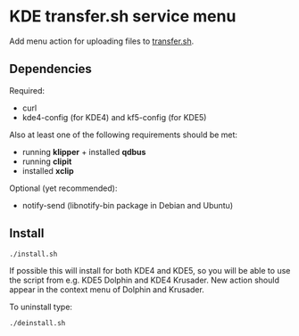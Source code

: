 # KDE transfer.sh service menu

Add menu action for uploading files to [transfer.sh](https://transfer.sh/).

## Dependencies

Required:

* curl
* kde4-config (for KDE4) and kf5-config (for KDE5)

Also at least one of the following requirements should be met:

* running **klipper** + installed **qdbus**
* running **clipit**
* installed **xclip**

Optional (yet recommended):

* notify-send (libnotify-bin package in Debian and Ubuntu)

## Install

```
./install.sh
```

If possible this will install for both KDE4 and KDE5, so you will be able to use the script from e.g. KDE5 Dolphin and KDE4 Krusader.
New action should appear in the context menu of Dolphin and Krusader.

To uninstall type:

```
./deinstall.sh
```
